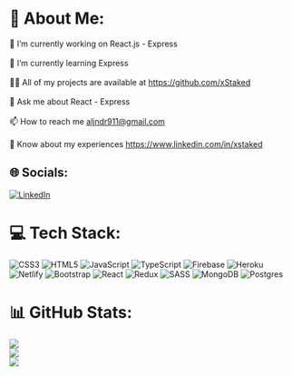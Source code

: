 # 💫 About Me:
🔭 I’m currently working on React.js - Express<br><br>🌱 I’m currently learning Express<br><br>👨‍💻 All of my projects are available at https://github.com/xStaked<br><br>💬 Ask me about React - Express<br><br>📫 How to reach me aljndr911@gmail.com<br><br>📄 Know about my experiences https://www.linkedin.com/in/xstaked


## 🌐 Socials: 
[![LinkedIn](https://img.shields.io/badge/LinkedIn-%230077B5.svg?logo=linkedin&logoColor=white)]([https://www.linkedin.com/in/sergio-romero-desarrollador-frontend/](https://www.linkedin.com/in/xstaked/)) 

# 💻 Tech Stack:
![CSS3](https://img.shields.io/badge/css3-%231572B6.svg?style=for-the-badge&logo=css3&logoColor=white) ![HTML5](https://img.shields.io/badge/html5-%23E34F26.svg?style=for-the-badge&logo=html5&logoColor=white) ![JavaScript](https://img.shields.io/badge/javascript-%23323330.svg?style=for-the-badge&logo=javascript&logoColor=%23F7DF1E) ![TypeScript](https://img.shields.io/badge/typescript-%23007ACC.svg?style=for-the-badge&logo=typescript&logoColor=white) ![Firebase](https://img.shields.io/badge/firebase-%23039BE5.svg?style=for-the-badge&logo=firebase) ![Heroku](https://img.shields.io/badge/heroku-%23430098.svg?style=for-the-badge&logo=heroku&logoColor=white) ![Netlify](https://img.shields.io/badge/netlify-%23000000.svg?style=for-the-badge&logo=netlify&logoColor=#00C7B7) ![Bootstrap](https://img.shields.io/badge/bootstrap-%23563D7C.svg?style=for-the-badge&logo=bootstrap&logoColor=white) ![React](https://img.shields.io/badge/react-%2320232a.svg?style=for-the-badge&logo=react&logoColor=%2361DAFB) ![Redux](https://img.shields.io/badge/redux-%23593d88.svg?style=for-the-badge&logo=redux&logoColor=white) ![SASS](https://img.shields.io/badge/SASS-hotpink.svg?style=for-the-badge&logo=SASS&logoColor=white) ![MongoDB](https://img.shields.io/badge/MongoDB-%234ea94b.svg?style=for-the-badge&logo=mongodb&logoColor=white) ![Postgres](https://img.shields.io/badge/postgres-%23316192.svg?style=for-the-badge&logo=postgresql&logoColor=white)
# 📊 GitHub Stats:
![](https://github-readme-stats.vercel.app/api?username=xStaked&theme=prussian&hide_border=false&include_all_commits=true&count_private=false)<br/>
![](https://github-readme-streak-stats.herokuapp.com/?user=xStaked&theme=prussian&hide_border=false)<br/>
![](https://github-readme-stats.vercel.app/api/top-langs/?username=xStaked&theme=prussian&hide_border=false&include_all_commits=true&count_private=false&layout=compact)
